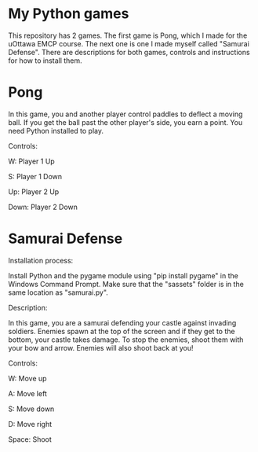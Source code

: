 # My Python games
This repository has 2 games. The first game is Pong, which I made for the uOttawa EMCP course. The next one is one I made myself called "Samurai Defense".
There are descriptions for both games, controls and instructions for how to install them.


# Pong
In this game, you and another player control paddles to deflect a moving ball. If you get the ball past the other player's side, you earn a point. 
You need Python installed to play.

Controls: 

W: Player 1 Up

S: Player 1 Down

Up: Player 2 Up

Down: Player 2 Down

# Samurai Defense

Installation process:

Install Python and the pygame module using "pip install pygame" in the Windows Command Prompt. Make sure that the "sassets" folder is in the same location as "samurai.py".

Description:

In this game, you are a samurai defending your castle against invading soldiers. Enemies spawn at the top of the screen and if they get to the bottom, your castle takes damage. To stop the enemies, shoot them with your bow and arrow. Enemies will also shoot back at you!

Controls:

W: Move up

A: Move left

S: Move down

D: Move right

Space: Shoot

